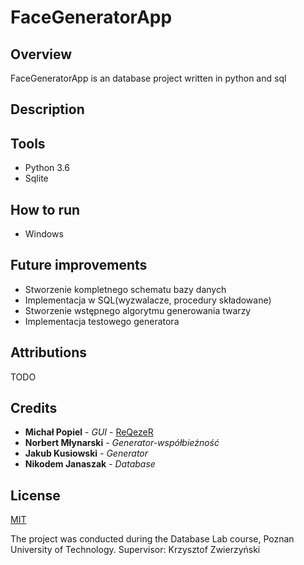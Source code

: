# FaceGeneratorApp
## Overview
FaceGeneratorApp is an database project written in python and sql
## Description

## Tools
* Python 3.6
* Sqlite

## How to run
* Windows
## Future improvements
* Stworzenie kompletnego schematu bazy danych
* Implementacja w SQL(wyzwalacze, procedury składowane) 
* Stworzenie wstępnego algorytmu generowania twarzy
* Implementacja testowego generatora

## Attributions 
TODO
## Credits
* **Michał Popiel** - *GUI* - [ReQezeR](https://github.com/ReQezeR)
* **Norbert Młynarski** - *Generator-współbieżność* 
* **Jakub Kusiowski** - *Generator*
* **Nikodem Janaszak** - *Database*

## License
[MIT](https://choosealicense.com/licenses/mit/)

The project was conducted during the Database Lab course, Poznan University of Technology.
Supervisor: Krzysztof Zwierzyński

